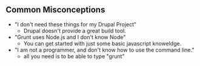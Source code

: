 ## Common Misconceptions

- "I don't need these things for my Drupal Project" <!-- .element: class="fragment" data-fragment-index="1" -->
  - Drupal doesn't provide a great build tool. <!-- .element: class="fragment" data-fragment-index="2" -->
- "Grunt uses Node.js and I don't know Node" <!-- .element: class="fragment" data-fragment-index="3" -->
  - You can get started with just some basic javascript knoweldge. <!-- .element: class="fragment" data-fragment-index="4" -->
- "I am not a programmer, and don't know how to use the command line." <!-- .element: class="fragment" data-fragment-index="5" -->
  - all you need is to be able to type "grunt" <!-- .element: class="fragment" data-fragment-index="6" -->

